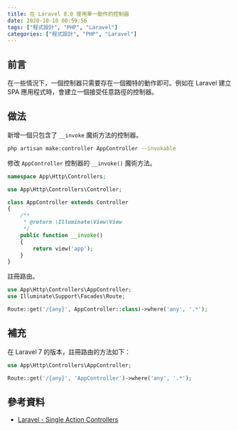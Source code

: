 ```yaml
---
title: 在 Laravel 8.0 使用單一動作的控制器
date: 2020-10-10 00:59:56
tags: ["程式設計", "PHP", "Laravel"]
categories: ["程式設計", "PHP", "Laravel"]
---
```


## 前言

在一些情況下，一個控制器只需要存在一個獨特的動作即可。例如在 Laravel 建立 SPA 應用程式時，會建立一個接受任意路徑的控制器。

## 做法

新增一個只包含了 `__invoke` 魔術方法的控制器。

```BASH
php artisan make:controller AppController --invokable
```

修改 `AppController` 控制器的 `__invoke()` 魔術方法。

```PHP
namespace App\Http\Controllers;

use App\Http\Controllers\Controller;

class AppController extends Controller
{
    /**
     * @return \Illuminate\View\View
     */
    public function __invoke()
    {
        return view('app');
    }
}
```

註冊路由。

```PHP
use App\Http\Controllers\AppController;
use Illuminate\Support\Facades\Route;

Route::get('/{any}', AppController::class)->where('any', '.*');
```

## 補充

在 Laravel 7 的版本，註冊路由的方法如下：

```PHP
use App\Http\Controllers\AppController;

Route::get('/{any}', 'AppController')->where('any', '.*');
```

## 參考資料

- [Laravel - Single Action Controllers](https://laravel.com/docs/master/controllers#single-action-controllers)

